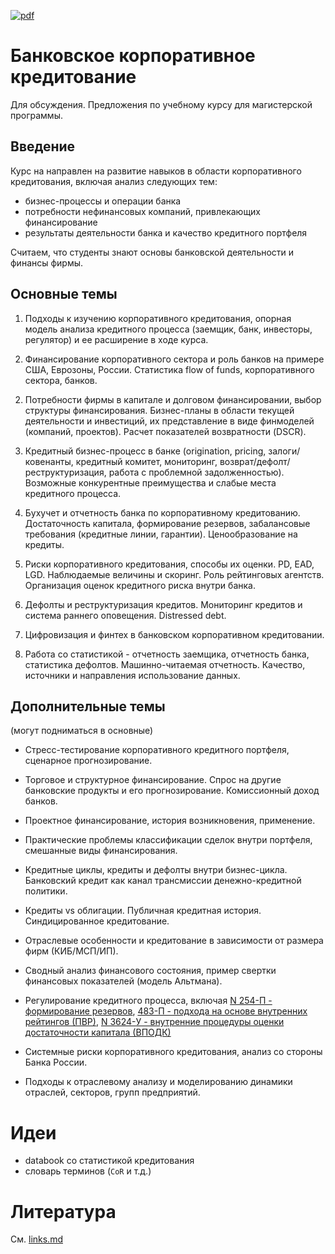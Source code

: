 [![pdf](https://img.shields.io/badge/download-pdf-blue.svg)](https://gitprint.com/epogrebnyak/notes-credit-risk/blob/master/README.md)

Банковское корпоративное кредитование
=====================================

Для обсуждения. Предложения по учебному курсу для магистерской программы.

## Введение

Курс на направлен на развитие навыков в области корпоративного кредитования, включая анализ следующих тем:

 - бизнес-процессы и операции банка 
 - потребности нефинансовых компаний, привлекающих финансирование
 - результаты деятельности банка и качество кредитного портфеля

Считаем, что студенты знают основы банковской деятельности и финансы фирмы.

## Основные темы 

1. Подходы к изучению корпоративного кредитования, опорная модель анализа кредитного процесса
   (заемщик, банк, инвесторы, регулятор) и ее расширение в ходе курса.  

2. Финансирование корпоративного сектора и роль банков на примере США, Еврозоны, России.  Статистика flow of funds, корпоративного сектора, банков.

<!--
  - макроэкономический взгляд взаимодействие банков и корпоративного сектора
  - что мы не видим в сводной макро статистике?
-->

2. Потребности фирмы в капитале и долговом финансировании, выбор структуры финансирования. Бизнес-планы в области текущей деятельности и инвестиций, их представление в виде финмоделей (компаний, проектов). Расчет показателей возвратности (DSCR). 

3. Кредитный бизнес-процесс в банке (origination, pricing, залоги/ ковенанты, кредитный комитет, мониторинг, возврат/дефолт/реструктуризация, работа с проблемной задолженностью). Возможные конкурентные преимущества и слабые места кредитного процесса. 

4. Бухучет и отчетность банка по  корпоративному кредитованию. Достаточность капитала, формирование резервов, забалансовые требования (кредитные линии, гарантии). Ценообразование на кредиты.

5. Риски корпоративного кредитования, способы их оценки. PD, EAD, LGD. Наблюдаемые величины и скоринг. Роль рейтинговых агентств. Организация оценок кредитного риска внутри банка.  

6. Дефолты и реструктуризация кредитов. Мониторинг кредитов и система раннего оповещения. Distressed debt. 

7. Цифровизация и финтех в банковском корпоративном кредитовании. 

8. Работа со статистикой - отчетность заемщика, отчетность банка, статистика дефолтов. Машинно-читаемая отчетность. Качество, источники и направления использование данных. 

## Дополнительные темы

(могут подниматься в основные)

- Стресс-тестирование корпоративного кредитного портфеля, сценарное прогнозирование. 

- Торговое и структурное финансирование. Спрос на другие банковские продукты и его прогнозирование. Комиссионный доход банков.

- Проектное финансирование, история возникновения, применение. 

- Практические проблемы классификации сделок внутри портфеля, смешанные виды финансирования. 

- Кредитные циклы, кредиты и дефолты внутри бизнес-цикла. Банковский кредит как канал трансмиссии денежно-кредитной политики. 

- Кредиты vs облигации. Публичная кредитная история. Синдицированное кредитование. 

- Отраслевые особенности и кредитование в зависимости от размера фирм (КИБ/МСП/ИП). 

- Сводный анализ финансового состояния, пример свертки финансовых показателей 
  (модель Альтмана).
    
-  Регулирование кредитного процесса, включая [N 254-П - формирование резервов](http://ivo.garant.ru/#/document/584458/paragraph/94409:0), [483-П - подхода на основе внутренних рейтингов (ПВР)](), [N 3624-У - внутренние процедуры оценки достаточности капитала (ВПОДК)]()

- Системные риски корпоративного кредитования, анализ со стороны Банка России.

- Подходы к отраслевому анализу и моделированию динамики отраслей, секторов, групп предприятий.

# Идеи

- databook со статистикой кредитования
- словарь терминов (`CoR` и т.д.)

# Литература

См. [links.md](links.md)